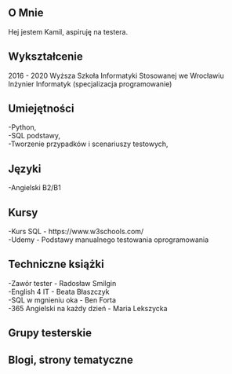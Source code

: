 <h2>O Mnie</h2>

Hej jestem Kamil, aspiruję na testera.

<h2>Wykształcenie</h2>

2016 - 2020 Wyższa Szkoła Informatyki Stosowanej we Wrocławiu <br>
Inżynier Informatyk (specjalizacja programowanie)

<h2>Umiejętności</h2>
-Python,<br>
-SQL podstawy,<br>
-Tworzenie przypadków i scenariuszy testowych, <br>


<h2>Języki</h2>
-Angielski B2/B1<br>


<h2>Kursy</h2>
-Kurs SQL - https://www.w3schools.com/<br>
-Udemy - Podstawy manualnego testowania oprogramowania


<h2>Techniczne książki</h2>

-Zawór tester - Radosław Smilgin<br>
-English 4 IT - Beata Błaszczyk<br>
-SQL w mgnieniu oka - Ben Forta<br>
-365 Angielski na każdy dzień - Maria Lekszycka<br>



<h2>Grupy testerskie</h2>



<h2>Blogi, strony tematyczne</h2>

